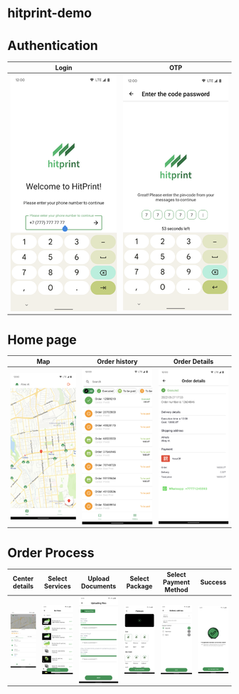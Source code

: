 # hitprint-demo

# Authentication

| Login | OTP |
|  ---  | --- |
| <img src="/readme/login.png" width="300" /> | <img src="/readme/otp.png" width="300" /> |

# Home page
| Map | Order history | Order Details |
| --- | --- | --- |
| <img src="/readme/map.png" width="300" /> | <img src="/readme/order_history.png" width="300" /> | <img src="/readme/order_details.png" width="300" /> |


# Order Process
| Center details | Select Services | Upload Documents | Select Package | Select Payment Method | Success |
| --- | --- | --- | --- | --- | --- |
| <img src="/readme/center_details.png" width="300" /> | <img src="/readme/services.png" width="300" /> | <img src="/readme/upload_docs.png" width="300" /> | <img src="/readme/select_package.png" width="300" /> | <img src="/readme/payment_method.png" width="300" /> | <img src="/readme/success.png" width="300" /> |
